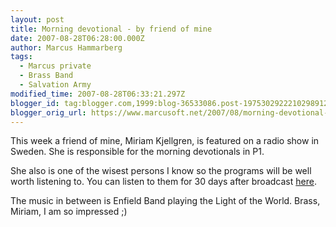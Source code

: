 ```yaml
---
layout: post
title: Morning devotional - by friend of mine
date: 2007-08-28T06:28:00.000Z
author: Marcus Hammarberg
tags:
  - Marcus private
  - Brass Band
  - Salvation Army
modified_time: 2007-08-28T06:33:21.297Z
blogger_id: tag:blogger.com,1999:blog-36533086.post-1975302922210298912
blogger_orig_url: https://www.marcusoft.net/2007/08/morning-devotional-by-friend-of-mine.html
---
```


This week a friend of mine, Miriam Kjellgren, is featured on a radio
show in Sweden. She is responsible for the morning devotionals in P1.

She also is one of the wisest persons I know so the programs will be
well worth listening to. You can listen to them for 30 days after
broadcast
[here](http://www.sr.se/cgi-bin/P1/program/sandningsarkiv.asp?programID=1320).

The music in between is Enfield Band playing the Light of the
World. Brass, Miriam, I am so impressed ;)
